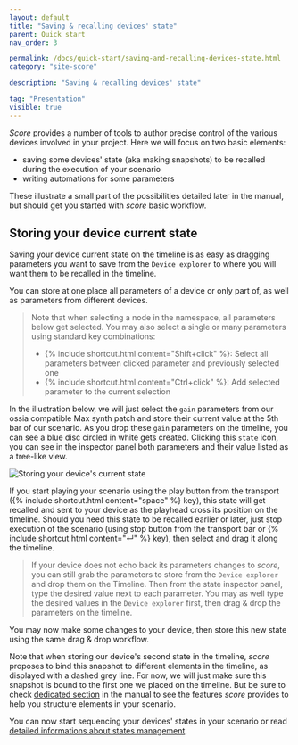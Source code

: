 ```yaml
---
layout: default
title: "Saving & recalling devices' state"
parent: Quick start
nav_order: 3

permalink: /docs/quick-start/saving-and-recalling-devices-state.html
category: "site-score"

description: "Saving & recalling devices' state"

tag: "Presentation"
visible: true
---
```


*Score* provides a number of tools to author precise control of the various devices involved in your project. Here we will focus on two basic elements:
- saving some devices' state (aka making snapshots) to be recalled during the execution of your scenario
- writing automations for some parameters

These illustrate a small part of the possibilities detailed later in the manual, but should get you started with *score* basic workflow.

## Storing your device current state

Saving your device current state on the timeline is as easy as dragging parameters you want to save from the `Device explorer` to where you will want them to be recalled in the timeline.

You can store at one place all parameters of a device or only part of, as well as parameters from different devices.

> Note that when selecting a node in the namespace, all parameters below get selected. You may also select a single or many parameters using standard key combinations:
> - {% include shortcut.html content="Shift+click" %}: Select all parameters between clicked parameter and previously selected one
> - {% include shortcut.html content="Ctrl+click" %}: Add selected parameter to the current selection

In the illustration below, we will just select the `gain` parameters from our ossia compatible Max synth patch and store their current value at the 5th bar of our scenario. As you drop these `gain` parameters on the timeline, you can see a blue disc circled in white gets created. Clicking this `state` icon, you can see in the inspector panel both parameters and their value listed as a tree-like view.

![Storing your device's current state](/score-docs/assets/images/quick-start/score-authoring/storing-states.gif)

If you start playing your scenario using the play button from the transport ({% include shortcut.html content="space" %} key), this state will get recalled and sent to your device as the playhead cross its position on the timeline. Should you need this state to be recalled earlier or later, just stop execution of the scenario (using stop button from the transport bar or {% include shortcut.html content="↵" %} key), then select and drag it along the timeline.

> If your device does not echo back its parameters changes to *score*, you can still grab the parameters to store from the `Device explorer` and drop them on the Timeline. Then from the state inspector panel, type the desired value next to each parameter. 
> You may as well type the desired values in the `Device explorer` first, then drag & drop the parameters on the timeline.

You may now make some changes to your device, then store this new state using the same drag & drop workflow.

Note that when storing our device's second state in the timeline, *score* proposes to bind this snapshot to different elements in the timeline, as displayed with a dashed grey line. For now, we will just make sure this snapshot is bound to the first one we placed on the timeline. But be sure to check [dedicated section](/docs/in-depth/structuring-your-scenario.html) in the manual to see the features *score* provides to help you structure elements in your scenario.

You can now start sequencing your devices' states in your scenario or read [detailed informations about states management](/docs/in-depth/store-and-recall-devices-states.html).

<!-- ## Pro tip: setting an *init state* for your scenario -->
